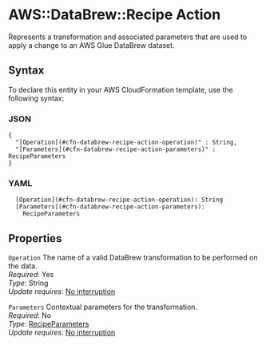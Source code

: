 # AWS::DataBrew::Recipe Action<a name="aws-properties-databrew-recipe-action"></a>

Represents a transformation and associated parameters that are used to apply a change to an AWS Glue DataBrew dataset\.

## Syntax<a name="aws-properties-databrew-recipe-action-syntax"></a>

To declare this entity in your AWS CloudFormation template, use the following syntax:

### JSON<a name="aws-properties-databrew-recipe-action-syntax.json"></a>

```
{
  "[Operation](#cfn-databrew-recipe-action-operation)" : String,
  "[Parameters](#cfn-databrew-recipe-action-parameters)" : RecipeParameters
}
```

### YAML<a name="aws-properties-databrew-recipe-action-syntax.yaml"></a>

```
  [Operation](#cfn-databrew-recipe-action-operation): String
  [Parameters](#cfn-databrew-recipe-action-parameters): 
    RecipeParameters
```

## Properties<a name="aws-properties-databrew-recipe-action-properties"></a>

`Operation`  <a name="cfn-databrew-recipe-action-operation"></a>
The name of a valid DataBrew transformation to be performed on the data\.  
*Required*: Yes  
*Type*: String  
*Update requires*: [No interruption](https://docs.aws.amazon.com/AWSCloudFormation/latest/UserGuide/using-cfn-updating-stacks-update-behaviors.html#update-no-interrupt)

`Parameters`  <a name="cfn-databrew-recipe-action-parameters"></a>
Contextual parameters for the transformation\.  
*Required*: No  
*Type*: [RecipeParameters](aws-properties-databrew-recipe-recipeparameters.md)  
*Update requires*: [No interruption](https://docs.aws.amazon.com/AWSCloudFormation/latest/UserGuide/using-cfn-updating-stacks-update-behaviors.html#update-no-interrupt)